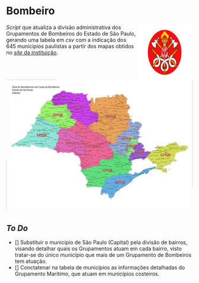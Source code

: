 # Bombeiro

<img align="right" src="https://github.com/michelmetran/sp_bombeiro/blob/main/imgs/logo_bombeiros.svg?raw=true" width="150" height="150" />



*Script* que atualiza a divisão administrativa dos Grupamentos de Bombeiros do Estado de São Paulo, gerando uma tabela em *csv* com a indicação dos 645 munícipios paulistas a partir dos mapas obtidos no [*site* da instituição](http://www.corpodebombeiros.sp.gov.br/).

![Grupamentos de Bombeiros](https://github.com/michelmetran/sp_bombeiro/blob/main/data/rasters/geo_gb_interior.jpg?raw=true)



## *To Do*

- [] Substituir o município de São Paulo (Capital) pela divisão de bairros, visando detalhar quais os Grupamentos atuam em cada bairro, visto tratar-se do único município que mais de um Grupamento de Bombeiros tem atuação.
- [] Conctatenar na tabela de municípios as informações detalhadas do Grupamento Marítimo, que atuam em municípios costeiros.